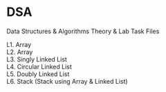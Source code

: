 # DSA
Data Structures &amp; Algorithms Theory &amp; Lab Task Files

L1. Array  
L2. Array  
L3. Singly Linked List  
L4. Circular Linked List  
L5. Doubly Linked List  
L6. Stack (Stack using Array & Linked List)
